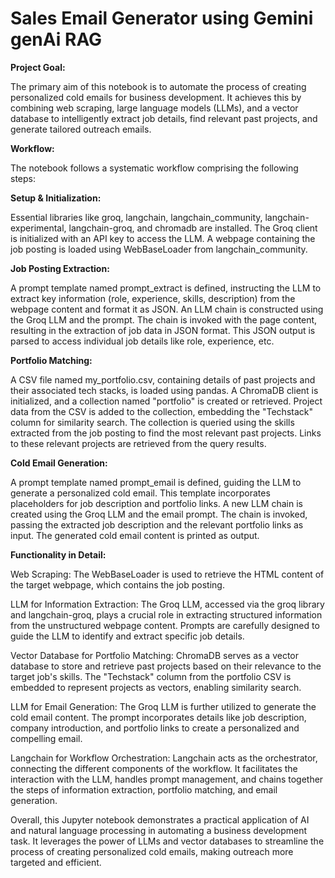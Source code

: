 # Sales Email Generator using Gemini genAi RAG

**Project Goal:**

The primary aim of this notebook is to automate the process of creating personalized cold emails for business development. It achieves this by combining web scraping, large language models (LLMs), and a vector database to intelligently extract job details, find relevant past projects, and generate tailored outreach emails.

**Workflow:**

The notebook follows a systematic workflow comprising the following steps:

**Setup & Initialization:**

Essential libraries like groq, langchain, langchain_community, langchain-experimental, langchain-groq, and chromadb are installed.
The Groq client is initialized with an API key to access the LLM.
A webpage containing the job posting is loaded using WebBaseLoader from langchain_community.

**Job Posting Extraction:**

A prompt template named prompt_extract is defined, instructing the LLM to extract key information (role, experience, skills, description) from the webpage content and format it as JSON.
An LLM chain is constructed using the Groq LLM and the prompt.
The chain is invoked with the page content, resulting in the extraction of job data in JSON format.
This JSON output is parsed to access individual job details like role, experience, etc.

**Portfolio Matching:**

A CSV file named my_portfolio.csv, containing details of past projects and their associated tech stacks, is loaded using pandas.
A ChromaDB client is initialized, and a collection named "portfolio" is created or retrieved.
Project data from the CSV is added to the collection, embedding the "Techstack" column for similarity search.
The collection is queried using the skills extracted from the job posting to find the most relevant past projects.
Links to these relevant projects are retrieved from the query results.

**Cold Email Generation:**

A prompt template named prompt_email is defined, guiding the LLM to generate a personalized cold email. This template incorporates placeholders for job description and portfolio links.
A new LLM chain is created using the Groq LLM and the email prompt.
The chain is invoked, passing the extracted job description and the relevant portfolio links as input.
The generated cold email content is printed as output.

**Functionality in Detail:**

Web Scraping: The WebBaseLoader is used to retrieve the HTML content of the target webpage, which contains the job posting.

LLM for Information Extraction: The Groq LLM, accessed via the groq library and langchain-groq, plays a crucial role in extracting structured information from the unstructured webpage content. Prompts are carefully designed to guide the LLM to identify and extract specific job details.

Vector Database for Portfolio Matching: ChromaDB serves as a vector database to store and retrieve past projects based on their relevance to the target job's skills. The "Techstack" column from the portfolio CSV is embedded to represent projects as vectors, enabling similarity search.

LLM for Email Generation: The Groq LLM is further utilized to generate the cold email content. The prompt incorporates details like job description, company introduction, and portfolio links to create a personalized and compelling email.

Langchain for Workflow Orchestration: Langchain acts as the orchestrator, connecting the different components of the workflow. It facilitates the interaction with the LLM, handles prompt management, and chains together the steps of information extraction, portfolio matching, and email generation.

Overall, this Jupyter notebook demonstrates a practical application of AI and natural language processing in automating a business development task. It leverages the power of LLMs and vector databases to streamline the process of creating personalized cold emails, making outreach more targeted and efficient.
